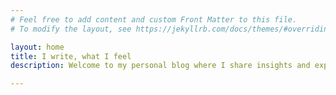 ```yaml
---
# Feel free to add content and custom Front Matter to this file.
# To modify the layout, see https://jekyllrb.com/docs/themes/#overriding-theme-defaults

layout: home
title: I write, what I feel
description: Welcome to my personal blog where I share insights and experiences.

---
```


